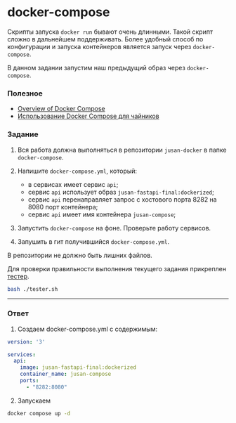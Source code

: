 # docker-compose

Скрипты запуска `docker run` бывают очень длинными. Такой скрипт сложно в дальнейшем
поддерживать. Более удобный способ по конфигурации и запуска контейнеров является
запуск через `docker-compose`.

В данном задании запустим наш предыдущий образ через `docker-compose`.

### Полезное

- [Overview of Docker Compose](https://docs.docker.com/compose/)
- [Использование Docker Compose для чайников](https://losst.ru/ispolzovanie-docker-dlya-chajnikov)

### Задание

1. Вся работа должна выполняться в репозитории `jusan-docker` в папке `docker-compose`.
2. Напишите `docker-compose.yml`, который:

   - в сервисах имеет сервис `api`;
   - сервис `api` использует образ `jusan-fastapi-final:dockerized`;
   - сервис `api` перенаправляет запрос с хостового порта 8282 на 8080 порт контейнера;
   - сервис `api` имеет имя контейнера `jusan-compose`;

3. Запустить `docker-compose` на фоне. Проверьте работу сервисов.
4. Запушить в гит получившийся `docker-compose.yml`.

В репозитории не должно быть лишних файлов.

Для проверки правильности выполнения текущего задания прикреплен [тестер][tester].

```bash
bash ./tester.sh
```

[tester]: https://stepik.org/media/attachments/lesson/691221/tester-docker-compose.sh

---

### Ответ

1. Создаем docker-compose.yml с содержимым:
```yml
version: '3'

services:
  api:
    image: jusan-fastapi-final:dockerized
    container_name: jusan-compose
    ports:
      - "8282:8080"
```

2. Запускаем
```bash
docker compose up -d
```